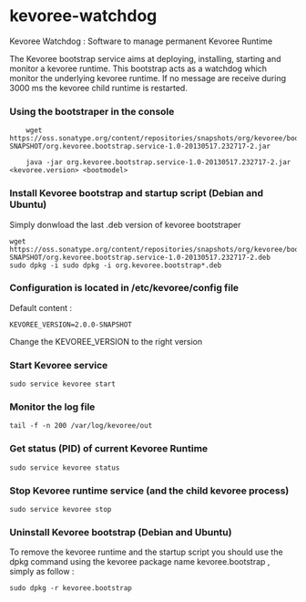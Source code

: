 kevoree-watchdog
================

Kevoree Watchdog : Software to manage permanent Kevoree Runtime

The Kevoree bootstrap service aims at deploying, installing, starting and monitor a kevoree runtime. This bootstrap acts as a watchdog which monitor the underlying kevoree runtime. If no message are receive during 3000 ms the kevoree child runtime is restarted.

### Using the bootstraper in the console

		wget https://oss.sonatype.org/content/repositories/snapshots/org/kevoree/bootstrap/org.kevoree.bootstrap.service/1.0-SNAPSHOT/org.kevoree.bootstrap.service-1.0-20130517.232717-2.jar
		
		java -jar org.kevoree.bootstrap.service-1.0-20130517.232717-2.jar <kevoree.version> <bootmodel>

### Install Kevoree bootstrap and startup script (Debian and Ubuntu)

Simply donwload the last .deb version of kevoree bootstraper 

	wget https://oss.sonatype.org/content/repositories/snapshots/org/kevoree/bootstrap/org.kevoree.bootstrap.service/1.0-SNAPSHOT/org.kevoree.bootstrap.service-1.0-20130517.232717-2.deb
	sudo dpkg -i sudo dpkg -i org.kevoree.bootstrap*.deb
	
### Configuration is located in /etc/kevoree/config file

Default content : 

	KEVOREE_VERSION=2.0.0-SNAPSHOT
	
Change the KEVOREE_VERSION to the right version 

### Start Kevoree service 

	sudo service kevoree start
	
### Monitor the log file 

	tail -f -n 200 /var/log/kevoree/out

### Get status (PID) of current Kevoree Runtime

	sudo service kevoree status
	
### Stop Kevoree runtime service (and the child kevoree process)

	sudo service kevoree stop

### Uninstall Kevoree bootstrap (Debian and Ubuntu)

To remove the kevoree runtime and the startup script you should use the dpkg command using the kevoree package name kevoree.bootstrap , simply as follow :

	sudo dpkg -r kevoree.bootstrap 